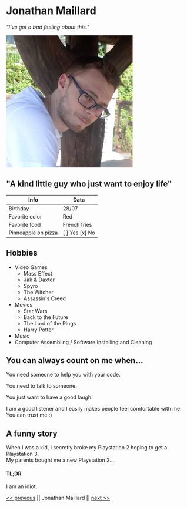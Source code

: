 

# Jonathan Maillard


*"I’ve got a bad feeling about this."*


![Personal Photo](jonathan.jpg)


## "A kind little guy who just want to enjoy life"


Info | Data
------------ | -------------
Birthday | 28/07
Favorite color | Red
Favorite food | French fries
Pinneapple on pizza | [ ] Yes  [x] No


## Hobbies

* Video Games
    * Mass Effect
    * Jak & Daxter
    * Spyro
    * The Witcher
    * Assassin's Creed
* Movies
    * Star Wars
    * Back to the Future
    * The Lord of the Rings
    * Harry Potter
* Music
* Computer Assembling / Software Installing and Cleaning


## You can always count on me when...


You need someone to help you with your code.


You need to talk to someone.


You just want to have a good laugh.


I am a good listener and I easily makes people feel comfortable with me. You can trust me :)


## A funny story


When I was a kid, I secretly broke my Playstation 2 hoping to get a Playstation 3.<br>
My parents bought me a new Playstation 2...


#### TL;DR


I am an idiot.


[<< previous](http://github.com) || Jonathan Maillard || [next >>](http://github.com)
